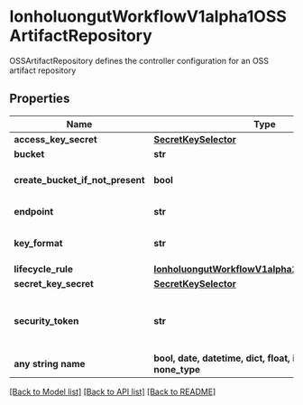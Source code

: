 # IonholuongutWorkflowV1alpha1OSSArtifactRepository

OSSArtifactRepository defines the controller configuration for an OSS artifact repository

## Properties
Name | Type | Description | Notes
------------ | ------------- | ------------- | -------------
**access_key_secret** | [**SecretKeySelector**](SecretKeySelector.md) |  | [optional] 
**bucket** | **str** | Bucket is the name of the bucket | [optional] 
**create_bucket_if_not_present** | **bool** | CreateBucketIfNotPresent tells the driver to attempt to create the OSS bucket for output artifacts, if it doesn&#39;t exist | [optional] 
**endpoint** | **str** | Endpoint is the hostname of the bucket endpoint | [optional] 
**key_format** | **str** | KeyFormat is defines the format of how to store keys. Can reference workflow variables | [optional] 
**lifecycle_rule** | [**IonholuongutWorkflowV1alpha1OSSLifecycleRule**](IonholuongutWorkflowV1alpha1OSSLifecycleRule.md) |  | [optional] 
**secret_key_secret** | [**SecretKeySelector**](SecretKeySelector.md) |  | [optional] 
**security_token** | **str** | SecurityToken is the user&#39;s temporary security token. For more details, check out: https://www.alibabacloud.com/help/doc-detail/100624.htm | [optional] 
**any string name** | **bool, date, datetime, dict, float, int, list, str, none_type** | any string name can be used but the value must be the correct type | [optional]

[[Back to Model list]](../README.md#documentation-for-models) [[Back to API list]](../README.md#documentation-for-api-endpoints) [[Back to README]](../README.md)


